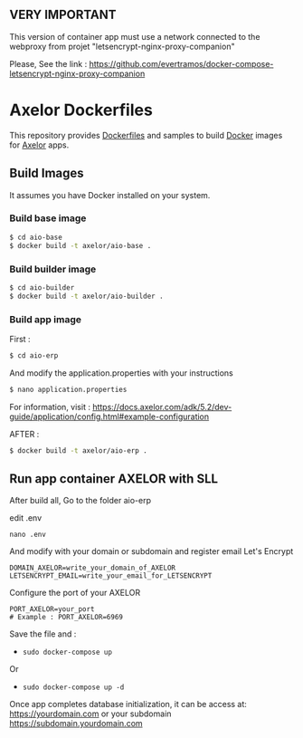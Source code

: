 ## VERY IMPORTANT

This version of container app must use a network connected to the webproxy from projet "letsencrypt-nginx-proxy-companion"

Please, See the link : https://github.com/evertramos/docker-compose-letsencrypt-nginx-proxy-companion


# Axelor Dockerfiles

This repository provides [Dockerfiles](https://docs.docker.com/engine/reference/builder/) and samples to build [Docker](https://www.docker.com/what-docker) images for [Axelor](https://axelor.com) apps.

## Build Images

It assumes you have Docker installed on your system.

### Build base image

```sh
$ cd aio-base
$ docker build -t axelor/aio-base .
```

### Build builder image

```sh
$ cd aio-builder
$ docker build -t axelor/aio-builder .
```

### Build app image

First : 

```sh
$ cd aio-erp
```

And modify the application.properties with your instructions

```sh
$ nano application.properties
```

For information, visit : https://docs.axelor.com/adk/5.2/dev-guide/application/config.html#example-configuration

AFTER :

```sh
$ docker build -t axelor/aio-erp .
```

## Run app container AXELOR with SLL

After build all, Go to the folder aio-erp

edit .env
```
nano .env
```
And modify with your domain or subdomain and register email Let's Encrypt
```
DOMAIN_AXELOR=write_your_domain_of_AXELOR
LETSENCRYPT_EMAIL=write_your_email_for_LETSENCRYPT
```

Configure the port of your AXELOR

```
PORT_AXELOR=your_port
# Example : PORT_AXELOR=6969
```

Save the file and :

* `sudo docker-compose up`

Or

* `sudo docker-compose up -d`

Once app completes database initialization, it can be access at: https://yourdomain.com or your subdomain https://subdomain.yourdomain.com
